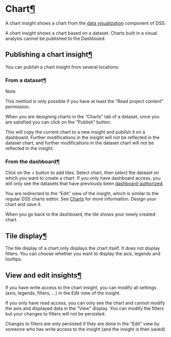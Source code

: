 Chart[¶](#chart "Permalink to this heading")
============================================


A chart insight shows a chart from the [data visualization](../../visualization/index.html) component of DSS.


A chart insight shows a chart based on a dataset. Charts built in a visual analysis cannot be published to the Dashboard.



Publishing a chart insight[¶](#publishing-a-chart-insight "Permalink to this heading")
--------------------------------------------------------------------------------------


You can publish a chart insight from several locations:



### From a dataset[¶](#from-a-dataset "Permalink to this heading")



Note


This method is only possible if you have at least the “Read project content” permission.



When you are designing charts in the “Charts” tab of a dataset, once you are satisfied you can click on the “Publish” button.


This will copy the current chart to a new insight and publish it on a dashboard. Further modifications in the insight will not be reflected in the dataset chart, and further modifications in the dataset chart will not be reflected in the insight.




### From the dashboard[¶](#from-the-dashboard "Permalink to this heading")


Click on the \+ button to add tiles. Select chart, then select the dataset on which you want to create a chart. If you only have dashboard access, you will only see the datasets that have previously been [dashboard\-authorized](../../security/authorized-objects.html).


You are redirected to the “Edit” view of the insight, which is similar to the regular DSS charts editor. See [Charts](../../visualization/index.html) for more information. Design your chart and save it.


When you go back to the dashboard, the tile shows your newly created chart.





Tile display[¶](#tile-display "Permalink to this heading")
----------------------------------------------------------


The tile display of a chart only displays the chart itself. It does not display filters. You can choose whether you want to display the axis, legends and tooltips.




View and edit insights[¶](#view-and-edit-insights "Permalink to this heading")
------------------------------------------------------------------------------


If you have write access to the chart insight, you can modify all settings (axis, legends, filters, …) in the Edit view of the insight.


If you only have read access, you can only see the chart and cannot modify the axis and displayed data in the “View” display. You can modify the filters but your changes to filters will not be persisted.


Changes to filters are only persisted if they are done in the “Edit” view by someone who has write access to the insight (and the insight is then saved)
